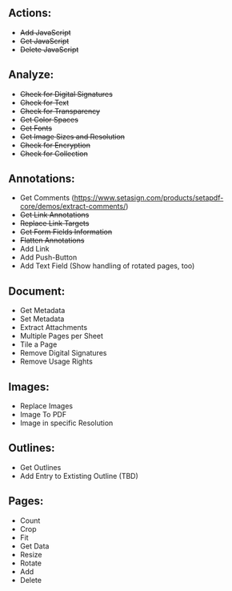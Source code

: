 ## Actions:
- ~~Add JavaScript~~
- ~~Get JavaScript~~
- ~~Delete JavaScript~~

## Analyze:
- ~~Check for Digital Signatures~~
- ~~Check for Text~~
- ~~Check for Transparency~~
- ~~Get Color Spaces~~
- ~~Get Fonts~~
- ~~Get Image Sizes and Resolution~~
- ~~Check for Encryption~~
- ~~Check for Collection~~

## Annotations:
- Get Comments (https://www.setasign.com/products/setapdf-core/demos/extract-comments/)
- ~~Get Link Annotations~~
- ~~Replace Link Targets~~
- ~~Get Form Fields Information~~
- ~~Flatten Annotations~~
- Add Link
- Add Push-Button
- Add Text Field
    (Show handling of rotated pages, too)

## Document:
- Get Metadata
- Set Metadata
- Extract Attachments
- Multiple Pages per Sheet
- Tile a Page
- Remove Digital Signatures
- Remove Usage Rights

## Images:
- Replace Images
- Image To PDF
- Image in specific Resolution

## Outlines:
- Get Outlines
- Add Entry to Extisting Outline (TBD)

## Pages:
- Count
- Crop
- Fit
- Get Data
- Resize
- Rotate
- Add
- Delete

